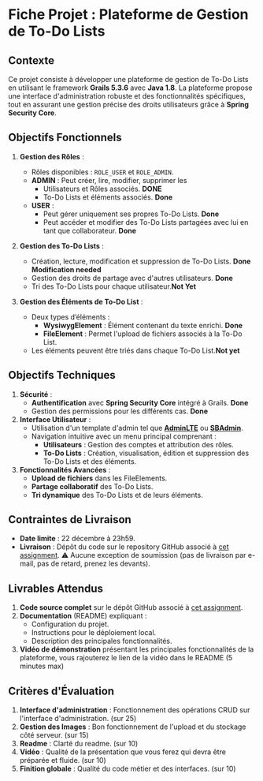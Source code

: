 
# Fiche Projet : Plateforme de Gestion de To-Do Lists

## Contexte

Ce projet consiste à développer une plateforme de gestion de To-Do Lists en utilisant le framework **Grails 5.3.6** avec **Java 1.8**. La plateforme propose une interface d'administration robuste et des fonctionnalités spécifiques, tout en assurant une gestion précise des droits utilisateurs grâce à **Spring Security Core**.

## Objectifs Fonctionnels

1.  **Gestion des Rôles** :

    -   Rôles disponibles : `ROLE_USER` et `ROLE_ADMIN`.
    -   **ADMIN** : Peut créer, lire, modifier, supprimer les
        - Utilisateurs et Rôles associés.   **DONE**
        - To-Do Lists et éléments associés.  **Done**
    -   **USER** :
        - Peut gérer uniquement ses propres To-Do Lists.  **Done**
        - Peut accéder et modifier des To-Do Lists partagées avec lui en tant que collaborateur. **Done**
2.  **Gestion des To-Do Lists** :

    -   Création, lecture, modification et suppression de To-Do Lists.  **Done**  **Modification needed**
    -   Gestion des droits de partage avec d'autres utilisateurs. **Done**
    -   Tri des To-Do Lists pour chaque utilisateur.**Not Yet**
3.  **Gestion des Éléments de To-Do List** :

    -   Deux types d’éléments :
        -   **WysiwygElement** : Élément contenant du texte enrichi.   **Done**
        -   **FileElement** : Permet l'upload de fichiers associés à la To-Do List.
    -   Les éléments peuvent être triés dans chaque To-Do List.**Not yet**

## Objectifs Techniques

1.  **Sécurité** :
    -   **Authentification** avec **Spring Security Core** intégré à Grails. **Done**
    -   Gestion des permissions pour les différents cas.   **Done**
2.  **Interface Utilisateur** :
    -   Utilisation d'un template d'admin tel que **[AdminLTE](https://adminlte.io/)** ou **[SBAdmin](https://startbootstrap.com/theme/sb-admin-2)**.
    -   Navigation intuitive avec un menu principal comprenant :
        -   **Utilisateurs** : Gestion des comptes et attribution des rôles.
        -   **To-Do Lists** : Création, visualisation, édition et suppression des To-Do Lists et des éléments.
3.  **Fonctionnalités Avancées** :
    -   **Upload de fichiers** dans les FileElements.
    -   **Partage collaboratif** des To-Do Lists.
    -   **Tri dynamique** des To-Do Lists et de leurs éléments.

## Contraintes de Livraison

-   **Date limite** : 22 décembre à 23h59.
-   **Livraison** : Dépôt du code sur le repository GitHub associé à [cet assignment](https://classroom.github.com/a/H-mAGA3B).  ⚠️ Aucune exception de soumission (pas de livraison par e-mail, pas de retard, prenez les devants).

## Livrables Attendus

1.  **Code source complet** sur le dépôt GitHub associé à [cet assignment](https://classroom.github.com/a/H-mAGA3B).
2.  **Documentation** (README) expliquant :
    -   Configuration du projet.
    -   Instructions pour le déploiement local.
    -   Description des principales fonctionnalités.
3.  **Vidéo de démonstration** présentant les principales fonctionnalités de la plateforme, vous rajouterez le lien de la vidéo dans le README (5 minutes max)

## Critères d'Évaluation

1.  **Interface d'administration**  : Fonctionnement des opérations CRUD sur l'interface d'administration. (sur 25)
2.  **Gestion des Images**  : Bon fonctionnement de l'upload et du stockage côté serveur. (sur 15)
4.  **Readme**  : Clarté du readme. (sur 10)
5.  **Vidéo**  : Qualité de la présentation que vous ferez qui devra être préparée et fluide. (sur 10)
6.  **Finition globale**  : Qualité du code métier et des interfaces. (sur 10)